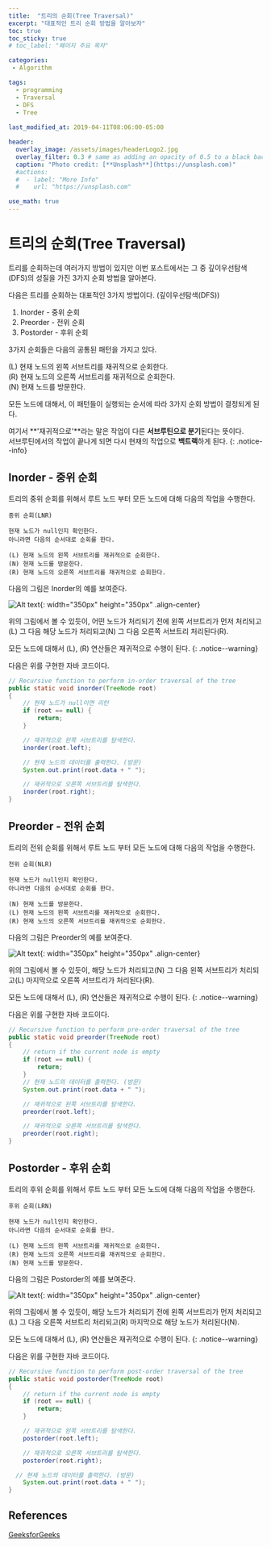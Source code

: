 ```yaml
---
title:  "트리의 순회(Tree Traversal)"
excerpt: "대표적인 트리 순회 방법을 알아보자"
toc: true
toc_sticky: true
# toc_label: "페이지 주요 목차"

categories:
 - Algorithm

tags:
  - programming
  - Traversal
  - DFS
  - Tree
  
last_modified_at: 2019-04-11T08:06:00-05:00

header:
  overlay_image: /assets/images/headerLogo2.jpg
  overlay_filter: 0.3 # same as adding an opacity of 0.5 to a black background
  caption: "Photo credit: [**Unsplash**](https://unsplash.com)"
  #actions:
  #  - label: "More Info"
  #    url: "https://unsplash.com"

use_math: true
---
```


# 트리의 순회(Tree Traversal)

트리를 순회하는데 여러가지 방법이 있지만 이번 포스트에서는 그 중 깊이우선탐색(DFS)의 성질을 가진 3가지 순회 방법을 알아본다.

다음은 트리를 순회하는 대표적인 3가지 방법이다. (깊이우선탐색(DFS))

1. Inorder - 중위 순회
2. Preorder - 전위 순회
3. Postorder - 후위 순회

3가지 순회들은 다음의 공통된 패턴을 가지고 있다.

(L) 현재 노드의 왼쪽 서브트리를 재귀적으로 순회한다.  
(R) 현재 노드의 오른쪽 서브트리를 재귀적으로 순회한다.  
(N) 현재 노드를 방문한다.  

모든 노드에 대해서, 이 패턴들이 실행되는 순서에 따라 3가지 순회 방법이 결정되게 된다.

여기서 **'재귀적으로'**라는 말은 작업이 다른 **서브루틴으로 분기**된다는 뜻이다.  
서브루틴에서의 작업이 끝나게 되면 다시 현재의 작업으로 **백트랙**하게 된다.
{: .notice--info}

## Inorder - 중위 순회

트리의 중위 순회를 위해서 루트 노드 부터 모든 노드에 대해 다음의 작업을 수행한다.

```
중위 순회(LNR)

현재 노드가 null인지 확인한다.  
아니라면 다음의 순서대로 순회를 한다.  

(L) 현재 노드의 왼쪽 서브트리를 재귀적으로 순회한다.  
(N) 현재 노드를 방문한다.  
(R) 현재 노드의 오른쪽 서브트리를 재귀적으로 순회한다.  
```
다음의 그림은 Inorder의 예를 보여준다.

![Alt text](/assets/images/treeTraversal1.png){: width="350px" height="350px" .align-center}

위의 그림에서 볼 수 있듯이, 어떤 노드가 처리되기 전에 왼쪽 서브트리가 먼저 처리되고(L) 그 다음 해당 노드가 처리되고(N) 그 다음 오른쪽 서브트리 처리된다(R).  

모든 노드에 대해서 (L), (R) 연산들은 재귀적으로 수행이 된다.
{: .notice--warning}

다음은 위를 구현한 자바 코드이다.

```java
// Recursive function to perform in-order traversal of the tree
public static void inorder(TreeNode root)
{
	// 현재 노드가 null이면 리턴
	if (root == null) {
		return;
	}

	// 재귀적으로 왼쪽 서브트리를 탐색한다.
	inorder(root.left);

	// 현재 노드의 데이터를 출력한다. (방문)
	System.out.print(root.data + " ");

	// 재귀적으로 오른쪽 서브트리를 탐색한다.
	inorder(root.right);
}
```

## Preorder - 전위 순회

트리의 전위 순회를 위해서 루트 노드 부터 모든 노드에 대해 다음의 작업을 수행한다.

```
전위 순회(NLR)

현재 노드가 null인지 확인한다.  
아니라면 다음의 순서대로 순회를 한다.  

(N) 현재 노드를 방문한다.  
(L) 현재 노드의 왼쪽 서브트리를 재귀적으로 순회한다.  
(R) 현재 노드의 오른쪽 서브트리를 재귀적으로 순회한다.  
```
다음의 그림은 Preorder의 예를 보여준다.

![Alt text](/assets/images/treeTraversal3.png){: width="350px" height="350px" .align-center}

위의 그림에서 볼 수 있듯이, 해당 노드가 처리되고(N) 그 다음 왼쪽 서브트리가 처리되고(L) 마지막으로 오른쪽 서브트리가 처리된다(R).

모든 노드에 대해서 (L), (R) 연산들은 재귀적으로 수행이 된다.
{: .notice--warning}

다음은 위를 구현한 자바 코드이다.

```java
// Recursive function to perform pre-order traversal of the tree
public static void preorder(TreeNode root)
{
	// return if the current node is empty
	if (root == null) {
		return;
	}
	// 현재 노드의 데이터를 출력한다. (방문)
	System.out.print(root.data + " ");

	// 재귀적으로 왼쪽 서브트리를 탐색한다.
	preorder(root.left);

	// 재귀적으로 오른쪽 서브트리를 탐색한다.
	preorder(root.right);
}
```

## Postorder - 후위 순회

트리의 후위 순회를 위해서 루트 노드 부터 모든 노드에 대해 다음의 작업을 수행한다.

```
후위 순회(LRN)

현재 노드가 null인지 확인한다.  
아니라면 다음의 순서대로 순회를 한다.  

(L) 현재 노드의 왼쪽 서브트리를 재귀적으로 순회한다.  
(R) 현재 노드의 오른쪽 서브트리를 재귀적으로 순회한다.  
(N) 현재 노드를 방문한다.  
```
다음의 그림은 Postorder의 예를 보여준다.

![Alt text](/assets/images/treeTraversal2.png){: width="350px" height="350px" .align-center}

위의 그림에서 볼 수 있듯이, 해당 노드가 처리되기 전에 왼쪽 서브트리가 먼저 처리되고(L) 그 다음 오른쪽 서브트리 처리되고(R) 마지막으로 해당 노드가 처리된다(N).

모든 노드에 대해서 (L), (R) 연산들은 재귀적으로 수행이 된다.
{: .notice--warning}

다음은 위를 구현한 자바 코드이다.

```java
// Recursive function to perform post-order traversal of the tree
public static void postorder(TreeNode root)
{
	// return if the current node is empty
	if (root == null) {
		return;
	}

	// 재귀적으로 왼쪽 서브트리를 탐색한다.
	postorder(root.left);

	// 재귀적으로 오른쪽 서브트리를 탐색한다.
	postorder(root.right);

  // 현재 노드의 데이터를 출력한다. (방문)
	System.out.print(root.data + " ");
}
```


## References
[GeeksforGeeks](https://www.geeksforgeeks.org/)  
